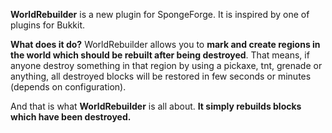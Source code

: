 **WorldRebuilder** is a new plugin for SpongeForge. It is inspired by one of plugins for Bukkit. 

**What does it do?** WorldRebuilder allows you to **mark and create regions in the world which should be rebuilt after being destroyed**. 
That means, if anyone destroy something in that region by using a pickaxe, tnt, grenade or anything, all destroyed blocks will be restored in few seconds or minutes (depends on configuration). 

And that is what **WorldRebuilder** is all about. **It simply rebuilds blocks which have been destroyed.**